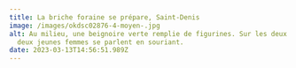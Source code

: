 ```yaml
---
title: La briche foraine se prépare, Saint-Denis
image: /images/okdsc02876-4-moyen-.jpg
alt: Au milieu, une beignoire verte remplie de figurines. Sur les deux côtés,
  deux jeunes femmes se parlent en souriant.
date: 2023-03-13T14:56:51.989Z
---
```

